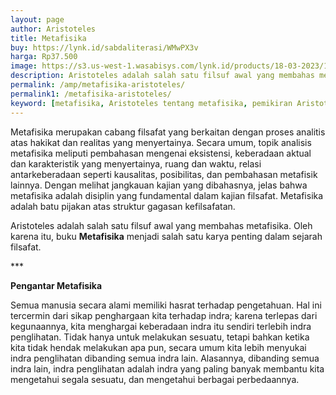 ```yaml
---
layout: page
author: Aristoteles
title: Metafisika
buy: https://lynk.id/sabdaliterasi/WMwPX3v
harga: Rp37.500
image: https://s3.us-west-1.wasabisys.com/lynk.id/products/18-03-2023/1679117539036_8816123
description: Aristoteles adalah salah satu filsuf awal yang membahas metafisika. Oleh karena itu, buku Metafisika menjadi salah satu karya penting dalam sejarah fi
permalink: /amp/metafisika-aristoteles/
permalink1: /metafisika-aristoteles/
keyword: [metafisika, Aristoteles tentang metafisika, pemikiran Aristoteles, karya-karya Aristoteles, filsafat metafisika, pengantar metafisika]
---
```

<p>Metafisika merupakan cabang filsafat yang berkaitan dengan proses analitis atas hakikat dan realitas yang menyertainya. Secara umum, topik analisis metafisika meliputi pembahasan mengenai eksistensi, keberadaan aktual dan karakteristik yang menyertainya, ruang dan waktu, relasi antarkeberadaan seperti kausalitas, posibilitas, dan pembahasan metafisik lainnya. Dengan melihat jangkauan kajian yang dibahasnya, jelas bahwa metafisika adalah disiplin yang fundamental dalam kajian filsafat. Metafisika adalah batu pijakan atas struktur gagasan kefilsafatan.</p><p>Aristoteles adalah salah satu filsuf awal yang membahas metafisika. Oleh karena itu, buku <strong>Metafisika</strong> menjadi salah satu karya penting dalam sejarah filsafat.</p><p>***</p><p><strong>Pengantar Metafisika</strong></p><p>Semua manusia secara alami memiliki hasrat terhadap pengetahuan. Hal ini tercermin dari sikap penghargaan kita terhadap indra; karena terlepas dari kegunaannya, kita menghargai keberadaan indra itu sendiri terlebih indra penglihatan. Tidak hanya untuk melakukan sesuatu, tetapi bahkan ketika kita tidak hendak melakukan apa pun, secara umum kita lebih menyukai indra penglihatan dibanding semua indra lain. Alasannya, dibanding semua indra lain, indra penglihatan adalah indra yang paling banyak membantu kita mengetahui segala sesuatu, dan mengetahui berbagai perbedaannya.</p>
